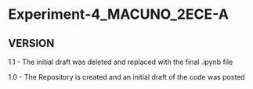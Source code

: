 # Experiment-4_MACUNO_2ECE-A

## VERSION

1.1 -  The initial draft was deleted and replaced with the final .ipynb file

1.0 - The Repository is created and an initial draft of the code was posted
